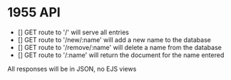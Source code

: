 # 1955 API

- [] GET route to '/' will serve all entries
- [] GET route to '/new/:name' will add a new name to the database
- [] GET route to '/remove/:name' will delete a name from the database
- [] GET route to '/:name' will return the document for the name entered

All responses will be in JSON, no EJS views